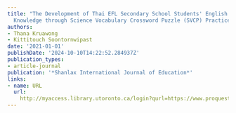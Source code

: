 ```yaml
---
title: "The Development of Thai EFL Secondary School Students' English Science Vocabulary
  Knowledge through Science Vocabulary Crossword Puzzle (SVCP) Practices: Action Research"
authors:
- Thana Kruawong
- Kittitouch Soontornwipast
date: '2021-01-01'
publishDate: '2024-10-10T14:22:52.284937Z'
publication_types:
- article-journal
publication: '*Shanlax International Journal of Education*'
links:
- name: URL
  url: 
    http://myaccess.library.utoronto.ca/login?qurl=https://www.proquest.com/docview/2595753404?accountid=14771&bdid=38382&_bd=aYurrjQ3QiI206SLf53ySXKNw9s%3D
---
```

